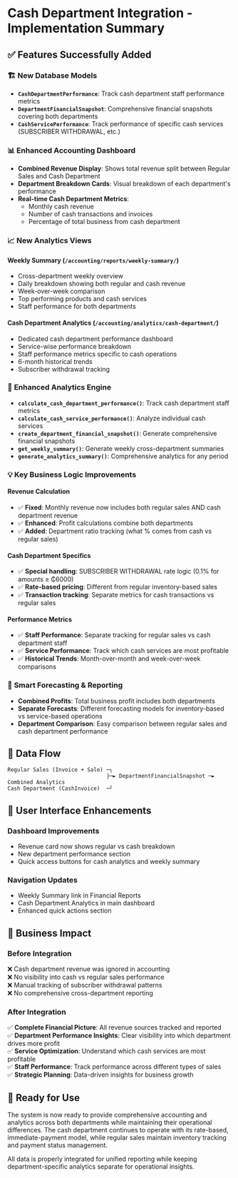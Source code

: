 # Cash Department Integration - Implementation Summary

## ✅ Features Successfully Added

### 🏗️ **New Database Models**
- **`CashDepartmentPerformance`**: Track cash department staff performance metrics
- **`DepartmentFinancialSnapshot`**: Comprehensive financial snapshots covering both departments
- **`CashServicePerformance`**: Track performance of specific cash services (SUBSCRIBER WITHDRAWAL, etc.)

### 📊 **Enhanced Accounting Dashboard**
- **Combined Revenue Display**: Shows total revenue split between Regular Sales and Cash Department
- **Department Breakdown Cards**: Visual breakdown of each department's performance
- **Real-time Cash Department Metrics**: 
  - Monthly cash revenue
  - Number of cash transactions and invoices
  - Percentage of total business from cash department

### 📈 **New Analytics Views**

#### **Weekly Summary (`/accounting/reports/weekly-summary/`)**
- Cross-department weekly overview
- Daily breakdown showing both regular and cash revenue
- Week-over-week comparison
- Top performing products and cash services
- Staff performance for both departments

#### **Cash Department Analytics (`/accounting/analytics/cash-department/`)**
- Dedicated cash department performance dashboard
- Service-wise performance breakdown
- Staff performance metrics specific to cash operations
- 6-month historical trends
- Subscriber withdrawal tracking

### 🔧 **Enhanced Analytics Engine**
- **`calculate_cash_department_performance()`**: Track cash department staff metrics
- **`calculate_cash_service_performance()`**: Analyze individual cash services
- **`create_department_financial_snapshot()`**: Generate comprehensive financial snapshots
- **`get_weekly_summary()`**: Generate weekly cross-department summaries
- **`generate_analytics_summary()`**: Comprehensive analytics for any period

### 💡 **Key Business Logic Improvements**

#### **Revenue Calculation**
- ✅ **Fixed**: Monthly revenue now includes both regular sales AND cash department revenue
- ✅ **Enhanced**: Profit calculations combine both departments
- ✅ **Added**: Department ratio tracking (what % comes from cash vs regular sales)

#### **Cash Department Specifics**
- ✅ **Special handling**: SUBSCRIBER WITHDRAWAL rate logic (0.1% for amounts ≥ ₵6000)
- ✅ **Rate-based pricing**: Different from regular inventory-based sales
- ✅ **Transaction tracking**: Separate metrics for cash transactions vs regular sales

#### **Performance Metrics**
- ✅ **Staff Performance**: Separate tracking for regular sales vs cash department staff
- ✅ **Service Performance**: Track which cash services are most profitable
- ✅ **Historical Trends**: Month-over-month and week-over-week comparisons

### 🎯 **Smart Forecasting & Reporting**
- **Combined Profits**: Total business profit includes both departments
- **Separate Forecasts**: Different forecasting models for inventory-based vs service-based operations
- **Department Comparison**: Easy comparison between regular sales and cash department performance

## 🔄 **Data Flow**

```
Regular Sales (Invoice + Sale) ─┐
                               ├─► DepartmentFinancialSnapshot ─► Combined Analytics
Cash Department (CashInvoice)  ─┘
```

## 📱 **User Interface Enhancements**

### **Dashboard Improvements**
- Revenue card now shows regular vs cash breakdown
- New department performance section
- Quick access buttons for cash analytics and weekly summary

### **Navigation Updates**
- Weekly Summary link in Financial Reports
- Cash Department Analytics in main dashboard
- Enhanced quick actions section

## 🚀 **Business Impact**

### **Before Integration**
❌ Cash department revenue was ignored in accounting  
❌ No visibility into cash vs regular sales performance  
❌ Manual tracking of subscriber withdrawal patterns  
❌ No comprehensive cross-department reporting  

### **After Integration**
✅ **Complete Financial Picture**: All revenue sources tracked and reported  
✅ **Department Performance Insights**: Clear visibility into which department drives more profit  
✅ **Service Optimization**: Understand which cash services are most profitable  
✅ **Staff Performance**: Track performance across different types of sales  
✅ **Strategic Planning**: Data-driven insights for business growth  

## 🎉 **Ready for Use**

The system is now ready to provide comprehensive accounting and analytics across both departments while maintaining their operational differences. The cash department continues to operate with its rate-based, immediate-payment model, while regular sales maintain inventory tracking and payment status management.

All data is properly integrated for unified reporting while keeping department-specific analytics separate for operational insights.
